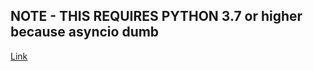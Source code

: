 ## NOTE - THIS REQUIRES PYTHON 3.7 or higher because asyncio dumb
[Link](https://sourcedigit.com/24412-how-to-install-python-3-8-in-ubuntu/)